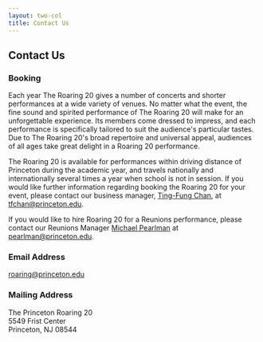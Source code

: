 ```yaml
---
layout: two-col
title: Contact Us
---
```


## Contact Us

### Booking

Each year The Roaring 20 gives a number of concerts and shorter
performances at a wide variety of venues. No matter what the event,
the fine sound and spirited performance of The Roaring 20 will make
for an unforgettable experience. Its members come dressed to impress,
and each performance is specifically tailored to suit the audience's
particular tastes. Due to The Roaring 20's broad repertoire and
universal appeal, audiences of all ages take great delight in a
Roaring 20 performance.

The Roaring 20 is available for performances within driving distance
of Princeton during the academic year, and travels nationally and
internationally several times a year when school is not in session. If
you would like further information regarding booking the Roaring 20
for your event, please contact our business manager, [Ting-Fung
Chan](/members/tingfung), at
[tfchan@princeton.edu](mailto:tfchan@princeton.edu).

If you would like to hire Roaring 20 for a Reunions performance,
please contact our Reunions Manager [Michael
Pearlman](/members/michael) at
[pearlman@princeton.edu](mailto:pearlman@princeton.edu).

### Email Address

[roaring@princeton.edu](mailto:roaring@princeton.edu)

### Mailing Address

The Princeton Roaring 20  
5549 Frist Center  
Princeton, NJ 08544  
